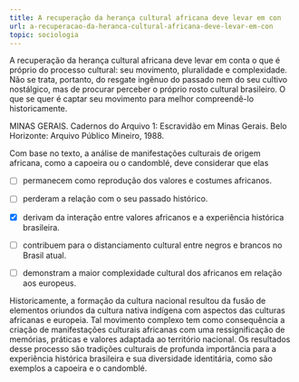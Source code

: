 ```yaml
---
title: A recuperação da herança cultural africana deve levar em con
url: a-recuperacao-da-heranca-cultural-africana-deve-levar-em-con
topic: sociologia
---
```



A recuperação da herança cultural africana deve levar em conta o que é próprio do processo cultural: seu movimento, pluralidade e complexidade. Não se trata, portanto, do resgate ingênuo do passado nem do seu cultivo nostálgico, mas de procurar perceber o próprio rosto cultural brasileiro. O que se quer é captar seu movimento para melhor compreendê-lo historicamente.

MINAS GERAIS. Cadernos do Arquivo 1: Escravidão em Minas Gerais. Belo Horizonte: Arquivo Público Mineiro, 1988.

Com base no texto, a análise de manifestações culturais de origem africana, como a capoeira ou o candomblé, deve considerar que elas



- [ ] permanecem como reprodução dos valores e costumes africanos.
- [ ] perderam a relação com o seu passado histórico.
- [x] derivam da interação entre valores africanos e a experiência histórica brasileira.
- [ ] contribuem para o distanciamento cultural entre negros e brancos no Brasil atual.
- [ ] demonstram a maior complexidade cultural dos africanos em relação aos europeus.


Historicamente, a formação da cultura nacional resultou da fusão de elementos oriundos da cultura nativa indígena com aspectos das culturas africanas e europeia. Tal movimento complexo tem como consequência a criação de manifestações culturais africanas com uma ressignificação de memórias, práticas e valores adaptada ao território nacional. Os resultados desse processo são tradições culturais de profunda importância para a experiência histórica brasileira e sua diversidade identitária, como são exemplos a capoeira e o candomblé.
